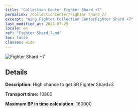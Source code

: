 ```yaml
---
title: "Collection Center Fighter Shard +7"
permalink: /CollectionCenter/Fighter Shard_7/
excerpt: "Wing Fighter Collection CenterFighter Shard +7"
last_modified_at: 2023-07-25
locale: en
ref: "Fighter Shard_7.md"
toc: false
classes: wide
---
```



![Fighter Shard +7](/images/cc/CC_Fighter_Shard_5.png)

## Details

  **Description:** High chance to get SR Fighter Shard×3

  **Transport time:** 10800

  **Maximum BP in time calculation:** 160000

